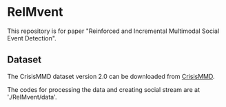 # ReIMvent

This repository is for paper "Reinforced and Incremental Multimodal Social Event Detection".


## Dataset
The CrisisMMD dataset version 2.0 can be downloaded from [CrisisMMD](https://crisisnlp.qcri.org/crisismmd.html).

The codes for processing the data and creating social stream are at './ReIMvent/data'.
